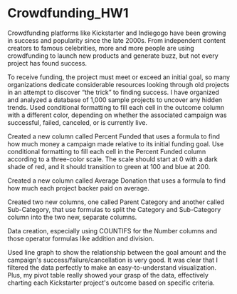 # Crowdfunding_HW1
Crowdfunding platforms like Kickstarter and Indiegogo have been growing in success and popularity since the late 2000s. From independent content creators to famous celebrities, more and more people are using crowdfunding to launch new products and generate buzz, but not every project has found success.

To receive funding, the project must meet or exceed an initial goal, so many organizations dedicate considerable resources looking through old projects in an attempt to discover “the trick” to finding success. I have organized and analyzed a database of 1,000 sample projects to uncover any hidden trends.
Used conditional formatting to fill each cell in the outcome column with a different color, depending on whether the associated campaign was successful, failed, canceled, or is currently live.

Created a new column called Percent Funded that uses a formula to find how much money a campaign made relative to its initial funding goal.
Use conditional formatting to fill each cell in the Percent Funded column according to a three-color scale. The scale should start at 0 with a dark shade of red, and it should transition to green at 100 and blue at 200.

Created a new column called Average Donation that uses a formula to find how much each project backer paid on average.

Created two new columns, one called Parent Category and another called Sub-Category, that use formulas to split the Category and Sub-Category column into the two new, separate columns.

Data creation, especially using COUNTIFS for the Number columns and those operator formulas like addition and division.

Used line graph to show the relationship between the goal amount and the campaign's success/failure/cancellation is very good. It was clear that I filtered the data perfectly to make an easy-to-understand visualization. Plus, my pivot table really showed your grasp of the data, effectively charting each Kickstarter project's outcome based on specific criteria.
